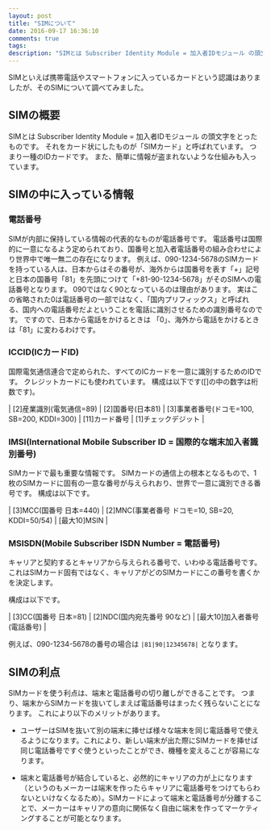```yaml
---
layout: post
title: "SIMについて"
date: 2016-09-17 16:36:10
comments: true
tags: 
description: "SIMとは Subscriber Identity Module = 加入者IDモジュール の頭文字をとったものです。それをカード状にしたものが「SIMカード」と呼ばれています。つまり一種のIDカードです。また、簡単に情報が盗まれないような仕組みも入っています。"
---
```


SIMといえば携帯電話やスマートフォンに入っているカードという認識はありましたが、そのSIMについて調べてみました。

## SIMの概要

SIMとは Subscriber Identity Module = 加入者IDモジュール の頭文字をとったものです。
それをカード状にしたものが「SIMカード」と呼ばれています。
つまり一種のIDカードです。
また、簡単に情報が盗まれないような仕組みも入っています。

## SIMの中に入っている情報

### 電話番号

SIMが内部に保持している情報の代表的なものが電話番号です。
電話番号は国際的に一意になるよう定められており、国番号と加入者電話番号の組み合わせにより世界中で唯一無二の存在になります。
例えば、090-1234-5678のSIMカードを持っている人は、日本からはその番号が、海外からは国番号を表す「+」記号と日本の国番号「81」を先頭につけて「+81-90-1234-5678」がそのSIMへの電話番号となります。
090ではなく90となっているのは理由があります。
実はこの省略された0は電話番号の一部ではなく、「国内プリフィックス」と呼ばれる、国内への電話番号だよということを電話に識別させるための識別番号なのです。
ですので、日本から電話をかけるときは  「0」、海外から電話をかけるときは「81」に変わるわけです。

### ICCID(ICカードID)

国際電気通信連合で定められた、すべてのICカードを一意に識別するためのIDです。
クレジットカードにも使われています。
構成は以下です([]の中の数字は桁数です)。

| [2]産業識別(電気通信=89) | [2]国番号(日本81) | [3]事業者番号(ドコモ=100, SB=200, KDDI=300) | [11]カード番号 | [1]チェックデジット |

### IMSI(International Mobile Subscriber ID = 国際的な端末加入者識別番号)

SIMカードで最も重要な情報です。
SIMカードの通信上の根本となるもので、1枚のSIMカードに固有の一意な番号が与えられおり、世界で一意に識別できる番号です。
構成は以下です。

| [3]MCC(国番号 日本=440) | [2]MNC(事業者番号 ドコモ=10, SB=20, KDDI=50/54) | [最大10]MSIN |

### MSISDN(Mobile Subscriber ISDN Number = 電話番号)

キャリアと契約するとキャリアから与えられる番号で、いわゆる電話番号です。
これはSIMカード固有ではなく、キャリアがどのSIMカードにこの番号を書くかを決定します。

構成は以下です。

| [3]CC(国番号 日本=81) | [2]NDC(国内宛先番号 90など) | [最大10]加入者番号(電話番号) |

例えば、090-1234-5678の番号の場合は `|81|90|12345678|` となります。

## SIMの利点

SIMカードを使う利点は、端末と電話番号の切り離しができることです。
つまり、端末からSIMカードを抜いてしまえば電話番号はまったく残らないことになります。
これにより以下のメリットがあります。

* ユーザーはSIMを抜いて別の端末に挿せば様々な端末を同じ電話番号で使えるようになります。これにより、新しい端末が出た際にSIMカードを挿せば同じ電話番号ですぐ使うといったことができ、機種を変えることが容易になります。

* 端末と電話番号が結合していると、必然的にキャリアの力が上になります（というのもメーカーは端末を作ったらキャリアに電話番号をつけてもらわないといけなくなるため）。SIMカードによって端末と電話番号が分離することで、メーカーはキャリアの意向に関係なく自由に端末を作ってマーケティングすることが可能となります。
